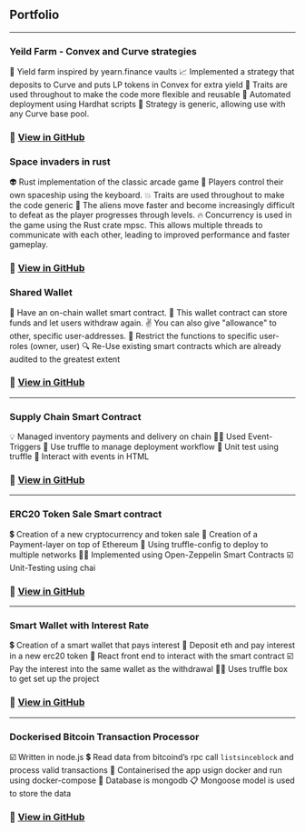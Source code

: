 ## Portfolio

---

### Yeild Farm - Convex and Curve strategies

🌾 Yield farm inspired by yearn.finance vaults
📈 Implemented a strategy that deposits to Curve and puts LP tokens in Convex for extra yield
💪 Traits are used throughout to make the code more flexible and reusable
🤖 Automated deployment using Hardhat scripts
🌊 Strategy is generic, allowing use with any Curve base pool.

### 👀 [View in GitHub](https://github.com/tuoomz/vaults)

### Space invaders in rust

👽 Rust implementation of the classic arcade game
🚀 Players control their own spaceship using the keyboard.
💥 Traits are used throughout to make the code generic
👾 The aliens move faster and become increasingly difficult to defeat as the player progresses through levels.
🔥 Concurrency is used in the game using the Rust crate mpsc. This allows multiple threads to communicate with each other, leading to improved performance and faster gameplay.

### 👀 [View in GitHub](https://github.com/tuoomz/space-invaders-rust)

### Shared Wallet

👛 Have an on-chain wallet smart contract.
💸 This wallet contract can store funds and let users withdraw again.
✌️ You can also give "allowance" to other, specific user-addresses.
🚫 Restrict the functions to specific user-roles (owner, user)
🔍 Re-Use existing smart contracts which are already audited to the greatest extent

### 👀 [View in GitHub](https://github.com/tuoomz/shared-wallet)

---

### Supply Chain Smart Contract

💡 Managed inventory payments and delivery on chain
👍🏽 Used Event-Triggers
📖 Use truffle to manage deployment workflow
🧪 Unit test using truffle
🙌 Interact with events in HTML

### 👀 [View in GitHub](https://github.com/tuoomz/supply-chain)

---

### ERC20 Token Sale Smart contract

💲 Creation of a new cryptocurrency and token sale
🧾 Creation of a Payment-layer on top of Ethereum
🧰 Using truffle-config to deploy to multiple networks
🦸‍♂️ Implemented using Open-Zeppelin Smart Contracts
☑️ Unit-Testing using chai

### 👀 [View in GitHub](https://github.com/tuoomz/token-sale)

---

### Smart Wallet with Interest Rate

💲 Creation of a smart wallet that pays interest
👛 Deposit eth and pay interest in a new erc20 token
🧾 React front end to interact with the smart contract
☑️ Pay the interest into the same wallet as the withdrawal
👍🏽 Uses truffle box to get set up the project

### 👀 [View in GitHub](https://github.com/tuoomz/smart-wallet)

---

### Dockerised Bitcoin Transaction Processor

☑️  Written in node.js
💲 Read data from bitcoind’s rpc call `listsinceblock` and process valid transactions
🐳 Containerised the app usign docker and run using docker-compose
💾 Database is mongodb
📋 Mongoose model is used to store the data

### 👀 [View in GitHub](https://github.com/tuoomz/btc-transaction-processor)
